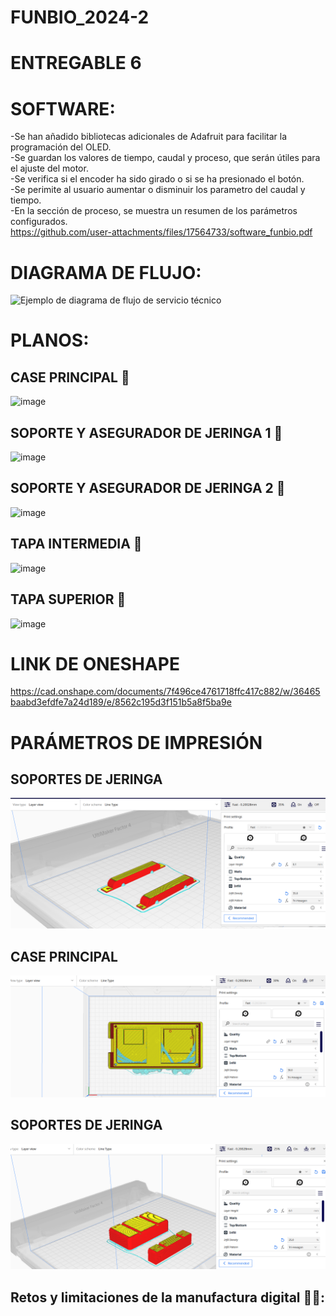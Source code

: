 # FUNBIO_2024-2 
# ENTREGABLE 6
# SOFTWARE:

-Se han añadido bibliotecas adicionales de Adafruit para facilitar la programación del OLED.<br>
-Se guardan los valores de tiempo, caudal y proceso, que serán útiles para el ajuste del motor.<br>
-Se verifica si el encoder ha sido girado o si se ha presionado el botón.<br>
-Se perimite al usuario aumentar o disminuir los parametro del caudal y tiempo.<br>
-En la sección de proceso, se muestra un resumen de los parámetros configurados.<br>
https://github.com/user-attachments/files/17564733/software_funbio.pdf

# DIAGRAMA DE FLUJO:
![Ejemplo de diagrama de flujo de servicio técnico](https://github.com/user-attachments/assets/6a1bb1f2-6726-46af-82db-4391c17fc5a5)

# PLANOS:
## CASE PRINCIPAL :book: 

![image](https://github.com/user-attachments/assets/960fec5c-051d-4f7c-a4ec-43022a05c159)

## SOPORTE Y ASEGURADOR DE JERINGA 1 :art:

![image](https://github.com/user-attachments/assets/00282f65-fdd5-46fd-8248-300e0cc0d28d)

## SOPORTE Y ASEGURADOR DE JERINGA 2 :wrench:

![image](https://github.com/user-attachments/assets/4d867987-f2ad-405b-9633-1eda2152a5b5)

## TAPA INTERMEDIA :test_tube:
 
![image](https://github.com/user-attachments/assets/672f5030-d071-4762-87b5-bde9f8e9fc84)

## TAPA SUPERIOR :construction:

![image](https://github.com/user-attachments/assets/52f8c2fa-c9bb-4108-b070-14e7e6ec667d)

# LINK DE ONESHAPE

https://cad.onshape.com/documents/7f496ce4761718ffc417c882/w/36465baabd3efdfe7a24d189/e/8562c195d3f151b5a8f5ba9e

# PARÁMETROS DE IMPRESIÓN

## SOPORTES DE JERINGA

![](https://github.com/JogaBardales/Proyecto1FUNBIO/blob/main/Archivo2/imagen_2024-10-29_234916940.png)

## CASE PRINCIPAL

![](https://github.com/JogaBardales/Proyecto1FUNBIO/blob/main/Archivo2/imagen_2024-10-29_235313051.png)

## SOPORTES DE JERINGA

![](https://github.com/JogaBardales/Proyecto1FUNBIO/blob/main/Archivo2/imagen_2024-10-29_235739753.png)


## Retos y limitaciones de la manufactura digital 🏳️‍⚧️:
